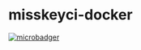 # misskeyci-docker

[![microbadger](https://images.microbadger.com/badges/image/misskey/ci.svg)](https://microbadger.com/images/misskey/ci)
